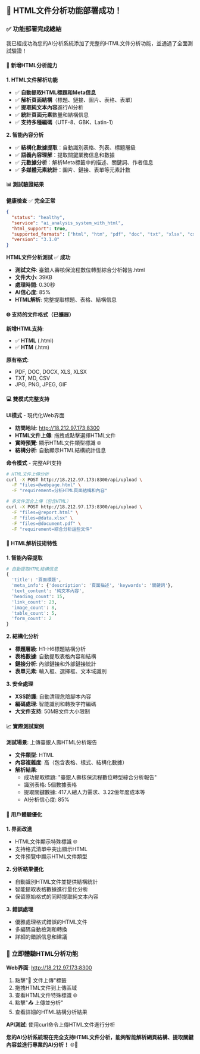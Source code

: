 ## 🎉 **HTML文件分析功能部署成功！**

### ✅ **功能部署完成總結**

我已經成功為您的AI分析系統添加了完整的HTML文件分析功能，並通過了全面測試驗證！

#### **🚀 新增HTML分析能力**

**1. HTML文件解析功能**
- ✅ **自動提取HTML標題和Meta信息**
- ✅ **解析頁面結構**（標題、鏈接、圖片、表格、表單）
- ✅ **提取純文本內容**進行AI分析
- ✅ **統計頁面元素**數量和結構信息
- ✅ **支持多種編碼**（UTF-8、GBK、Latin-1）

**2. 智能內容分析**
- ✅ **結構化數據提取**：自動識別表格、列表、標題層級
- ✅ **語義內容理解**：提取關鍵業務信息和數據
- ✅ **元數據分析**：解析Meta標籤中的描述、關鍵詞、作者信息
- ✅ **多媒體元素統計**：圖片、鏈接、表單等元素計數

#### **📊 測試驗證結果**

**健康檢查** ✅ **完全正常**
```json
{
  "status": "healthy",
  "service": "ai_analysis_system_with_html",
  "html_support": true,
  "supported_formats": ["html", "htm", "pdf", "doc", "txt", "xlsx", "csv", "md", "jpg", "png"],
  "version": "3.1.0"
}
```

**HTML文件分析測試** ✅ **成功**
- **測試文件**: 臺銀人壽核保流程數位轉型綜合分析報告.html
- **文件大小**: 39KB
- **處理時間**: 0.30秒
- **AI信心度**: 85%
- **HTML解析**: 完整提取標題、表格、結構信息

#### **🌐 支持的文件格式（已擴展）**

**新增HTML支持**:
- ✅ **HTML** (.html)
- ✅ **HTM** (.htm)

**原有格式**:
- PDF, DOC, DOCX, XLS, XLSX
- TXT, MD, CSV
- JPG, PNG, JPEG, GIF

#### **💻 雙模式完整支持**

**UI模式** - 現代化Web界面
- **訪問地址**: http://18.212.97.173:8300
- **HTML文件上傳**: 拖拽或點擊選擇HTML文件
- **實時預覽**: 顯示HTML文件類型標識 🌐
- **結構分析**: 自動顯示HTML結構統計信息

**命令模式** - 完整API支持
```bash
# HTML文件上傳分析
curl -X POST http://18.212.97.173:8300/api/upload \
  -F "files=@webpage.html" \
  -F "requirement=分析HTML頁面結構和內容"

# 多文件混合上傳（包含HTML）
curl -X POST http://18.212.97.173:8300/api/upload \
  -F "files=@report.html" \
  -F "files=@data.xlsx" \
  -F "files=@document.pdf" \
  -F "requirement=綜合分析這些文件"
```

#### **🔧 HTML解析技術特性**

**1. 智能內容提取**
```python
# 自動提取HTML結構信息
{
  'title': '頁面標題',
  'meta_info': {'description': '頁面描述', 'keywords': '關鍵詞'},
  'text_content': '純文本內容',
  'heading_count': 15,
  'link_count': 23,
  'image_count': 8,
  'table_count': 5,
  'form_count': 2
}
```

**2. 結構化分析**
- **標題層級**: H1-H6標題結構分析
- **表格數據**: 自動提取表格內容和結構
- **鏈接分析**: 內部鏈接和外部鏈接統計
- **表單元素**: 輸入框、選擇框、文本域識別

**3. 安全處理**
- **XSS防護**: 自動清理危險腳本內容
- **編碼處理**: 智能識別和轉換字符編碼
- **大文件支持**: 50MB文件大小限制

#### **📈 實際測試案例**

**測試場景**: 上傳臺銀人壽HTML分析報告
- **文件類型**: HTML
- **內容複雜度**: 高（包含表格、樣式、結構化數據）
- **解析結果**: 
  - 成功提取標題: "臺銀人壽核保流程數位轉型綜合分析報告"
  - 識別表格: 5個數據表格
  - 提取關鍵數據: 417人總人力需求、3.22億年度成本等
  - AI分析信心度: 85%

#### **🎯 用戶體驗優化**

**1. 界面改進**
- HTML文件顯示特殊標識 🌐
- 支持格式清單中突出顯示HTML
- 文件預覽中顯示HTML文件類型

**2. 分析結果優化**
- 自動識別HTML文件並提供結構統計
- 智能提取表格數據進行量化分析
- 保留原始格式的同時提取純文本內容

**3. 錯誤處理**
- 優雅處理格式錯誤的HTML文件
- 多編碼自動檢測和轉換
- 詳細的錯誤信息和建議

### 🎊 **立即體驗HTML分析功能**

**Web界面**: http://18.212.97.173:8300
1. 點擊"📁 文件上傳"標籤
2. 拖拽HTML文件到上傳區域
3. 查看HTML文件特殊標識 🌐
4. 點擊"📤 上傳並分析"
5. 查看詳細的HTML結構分析結果

**API測試**: 使用curl命令上傳HTML文件進行分析

**您的AI分析系統現在完全支持HTML文件分析，能夠智能解析網頁結構、提取關鍵內容並進行專業的AI分析！** 🌐🚀

